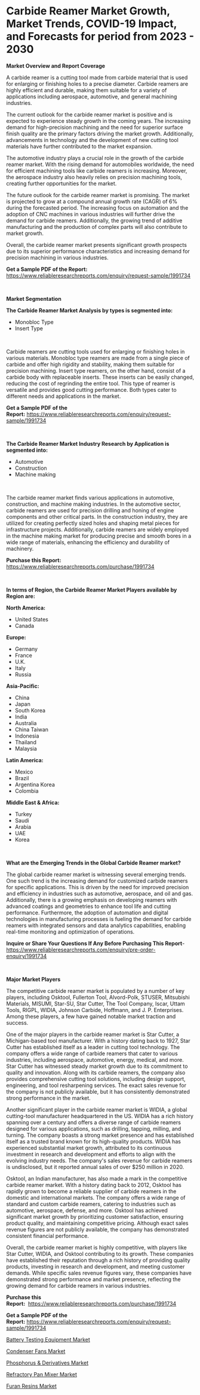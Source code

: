 <p><h1>Carbide Reamer Market Growth, Market Trends, COVID-19 Impact, and Forecasts for period from 2023 - 2030</h1></p><p><strong>Market Overview and Report Coverage</strong></p>
<p><p>A carbide reamer is a cutting tool made from carbide material that is used for enlarging or finishing holes to a precise diameter. Carbide reamers are highly efficient and durable, making them suitable for a variety of applications including aerospace, automotive, and general machining industries.</p><p>The current outlook for the carbide reamer market is positive and is expected to experience steady growth in the coming years. The increasing demand for high-precision machining and the need for superior surface finish quality are the primary factors driving the market growth. Additionally, advancements in technology and the development of new cutting tool materials have further contributed to the market expansion.</p><p>The automotive industry plays a crucial role in the growth of the carbide reamer market. With the rising demand for automobiles worldwide, the need for efficient machining tools like carbide reamers is increasing. Moreover, the aerospace industry also heavily relies on precision machining tools, creating further opportunities for the market.</p><p>The future outlook for the carbide reamer market is promising. The market is projected to grow at a compound annual growth rate (CAGR) of 6% during the forecasted period. The increasing focus on automation and the adoption of CNC machines in various industries will further drive the demand for carbide reamers. Additionally, the growing trend of additive manufacturing and the production of complex parts will also contribute to market growth.</p><p>Overall, the carbide reamer market presents significant growth prospects due to its superior performance characteristics and increasing demand for precision machining in various industries.</p></p>
<p><strong>Get a Sample PDF of the Report:</strong> <a href="https://www.reliableresearchreports.com/enquiry/request-sample/1991734">https://www.reliableresearchreports.com/enquiry/request-sample/1991734</a></p>
<p>&nbsp;</p>
<p><strong>Market Segmentation</strong></p>
<p><strong>The Carbide Reamer Market Analysis by types is segmented into:</strong></p>
<p><ul><li>Monobloc Type</li><li>Insert Type</li></ul></p>
<p>&nbsp;</p>
<p><p>Carbide reamers are cutting tools used for enlarging or finishing holes in various materials. Monobloc type reamers are made from a single piece of carbide and offer high rigidity and stability, making them suitable for precision machining. Insert type reamers, on the other hand, consist of a carbide body with replaceable inserts. These inserts can be easily changed, reducing the cost of regrinding the entire tool. This type of reamer is versatile and provides good cutting performance. Both types cater to different needs and applications in the market.</p></p>
<p><strong>Get a Sample PDF of the Report:</strong>&nbsp;<a href="https://www.reliableresearchreports.com/enquiry/request-sample/1991734">https://www.reliableresearchreports.com/enquiry/request-sample/1991734</a></p>
<p>&nbsp;</p>
<p><strong>The Carbide Reamer Market Industry Research by Application is segmented into:</strong></p>
<p><ul><li>Automotive</li><li>Construction</li><li>Machine making</li></ul></p>
<p>&nbsp;</p>
<p><p>The carbide reamer market finds various applications in automotive, construction, and machine making industries. In the automotive sector, carbide reamers are used for precision drilling and honing of engine components and other critical parts. In the construction industry, they are utilized for creating perfectly sized holes and shaping metal pieces for infrastructure projects. Additionally, carbide reamers are widely employed in the machine making market for producing precise and smooth bores in a wide range of materials, enhancing the efficiency and durability of machinery.</p></p>
<p><strong>Purchase this Report:</strong>&nbsp; <a href="https://www.reliableresearchreports.com/purchase/1991734">https://www.reliableresearchreports.com/purchase/1991734</a></p>
<p>&nbsp;</p>
<p><strong>In terms of Region, the Carbide Reamer Market Players available by Region are:</strong></p>
<p>
    <p> <strong> North America: </strong>
        <ul>
            <li>United States</li>
            <li>Canada</li>
        </ul>
        </p> 
    <p> <strong> Europe: </strong>
        <ul>
            <li>Germany</li>
            <li>France</li>
            <li>U.K.</li>
            <li>Italy</li>
            <li>Russia</li>
        </ul>
        </p> 
    <p> <strong> Asia-Pacific: </strong>
        <ul>
            <li>China</li>
            <li>Japan</li>
            <li>South Korea</li>
            <li>India</li>
            <li>Australia</li>
            <li>China Taiwan</li>
            <li>Indonesia</li>
            <li>Thailand</li>
            <li>Malaysia</li>
        </ul>
        </p> 
    <p> <strong> Latin America: </strong>
        <ul>
            <li>Mexico</li>
            <li>Brazil</li>
            <li>Argentina Korea</li>
            <li>Colombia</li>
        </ul>
        </p> 
    <p> <strong> Middle East & Africa: </strong>
        <ul>
            <li>Turkey</li>
            <li>Saudi</li>
            <li>Arabia</li>
            <li>UAE</li>
            <li>Korea</li>
        </ul>
    </p>
    </p>
<p>&nbsp;</p>
<p><strong>What are the Emerging Trends in the Global Carbide Reamer market?</strong></p>
<p><p>The global carbide reamer market is witnessing several emerging trends. One such trend is the increasing demand for customized carbide reamers for specific applications. This is driven by the need for improved precision and efficiency in industries such as automotive, aerospace, and oil and gas. Additionally, there is a growing emphasis on developing reamers with advanced coatings and geometries to enhance tool life and cutting performance. Furthermore, the adoption of automation and digital technologies in manufacturing processes is fueling the demand for carbide reamers with integrated sensors and data analytics capabilities, enabling real-time monitoring and optimization of operations.</p></p>
<p><strong>Inquire or Share Your Questions If Any Before Purchasing This Report</strong>- <a href="https://www.reliableresearchreports.com/enquiry/pre-order-enquiry/1991734">https://www.reliableresearchreports.com/enquiry/pre-order-enquiry/1991734</a></p>
<p>&nbsp;</p>
<p><strong>Major Market Players</strong></p>
<p><p>The competitive carbide reamer market is populated by a number of key players, including Osktool, Fullerton Tool, Alvord-Polk, STUSER, Mitsubishi Materials, MISUMI, Star-SU, Star Cutter, The Tool Company, Iscar, Uttam Tools, RIGPL, WIDIA, Johnson Carbide, Hoffmann, and J. P. Enterprises. Among these players, a few have gained notable market traction and success.</p><p>One of the major players in the carbide reamer market is Star Cutter, a Michigan-based tool manufacturer. With a history dating back to 1927, Star Cutter has established itself as a leader in cutting tool technology. The company offers a wide range of carbide reamers that cater to various industries, including aerospace, automotive, energy, medical, and more. Star Cutter has witnessed steady market growth due to its commitment to quality and innovation. Along with its carbide reamers, the company also provides comprehensive cutting tool solutions, including design support, engineering, and tool resharpening services. The exact sales revenue for the company is not publicly available, but it has consistently demonstrated strong performance in the market.</p><p>Another significant player in the carbide reamer market is WIDIA, a global cutting-tool manufacturer headquartered in the US. WIDIA has a rich history spanning over a century and offers a diverse range of carbide reamers designed for various applications, such as drilling, tapping, milling, and turning. The company boasts a strong market presence and has established itself as a trusted brand known for its high-quality products. WIDIA has experienced substantial market growth, attributed to its continuous investment in research and development and efforts to align with the evolving industry needs. The company's sales revenue for carbide reamers is undisclosed, but it reported annual sales of over $250 million in 2020.</p><p>Osktool, an Indian manufacturer, has also made a mark in the competitive carbide reamer market. With a history dating back to 2012, Osktool has rapidly grown to become a reliable supplier of carbide reamers in the domestic and international markets. The company offers a wide range of standard and custom carbide reamers, catering to industries such as automotive, aerospace, defense, and more. Osktool has achieved significant market growth by prioritizing customer satisfaction, ensuring product quality, and maintaining competitive pricing. Although exact sales revenue figures are not publicly available, the company has demonstrated consistent financial performance.</p><p>Overall, the carbide reamer market is highly competitive, with players like Star Cutter, WIDIA, and Osktool contributing to its growth. These companies have established their reputation through a rich history of providing quality products, investing in research and development, and meeting customer demands. While specific sales revenue figures vary, these companies have demonstrated strong performance and market presence, reflecting the growing demand for carbide reamers in various industries.</p></p>
<p><strong>Purchase this Report:</strong>&nbsp;&nbsp;<a href="https://www.reliableresearchreports.com/purchase/1991734">https://www.reliableresearchreports.com/purchase/1991734</a></p>
<p></p>
<p><strong>Get a Sample PDF of the Report:</strong>&nbsp;<a href="https://www.reliableresearchreports.com/enquiry/request-sample/1991734">https://www.reliableresearchreports.com/enquiry/request-sample/1991734</a></p>
<p><p><a href="https://medium.com/@chasegibson1901/battery-testing-equipment-market-research-report-its-history-and-forecast-2023-to-2030-d28ff522be8e">Battery Testing Equipment Market</a></p><p><a href="https://medium.com/@stand.tough.park/condenser-fans-market-analysis-its-cagr-market-segmentation-and-global-industry-overview-d8b6aef89155">Condenser Fans Market</a></p><p><a href="https://github.com/grishafomin4852/Market-Research-Report-List-1/blob/main/phosphorus-derivatives-market.md">Phosphorus & Derivatives Market</a></p><p><a href="https://medium.com/@noise.asset.organ/refractory-pan-mixer-market-share-evolution-and-market-growth-trends-2023-2030-24cfcfae38d9">Refractory Pan Mixer Market</a></p><p><a href="https://github.com/ruslanpoljakovrd177/Market-Research-Report-List-1/blob/main/furan-resins-market.md">Furan Resins Market</a></p></p>